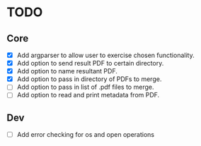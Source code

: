 # TODO

## Core

- [x] Add argparser to allow user to exercise chosen functionality.
- [x] Add option to send result PDF to certain directory.
- [x] Add option to name resultant PDF.
- [x] Add option to pass in directory of PDFs to merge.
- [ ] Add option to pass in list of .pdf files to merge.
- [ ] Add option to read and print metadata from PDF.

## Dev

- [ ] Add error checking for os and open operations
